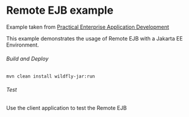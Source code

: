 Remote EJB example
=====================================
Example taken from [Practical Enterprise Application Development](http://www.itbuzzpress.com/ebooks/java-ee-7-development-on-wildfly.html)

This example demonstrates the usage of Remote EJB with a Jakarta EE Environment.

###### Build and Deploy

```shell
mvn clean install wildfly-jar:run
```

###### Test

Use the client application to test the Remote EJB
